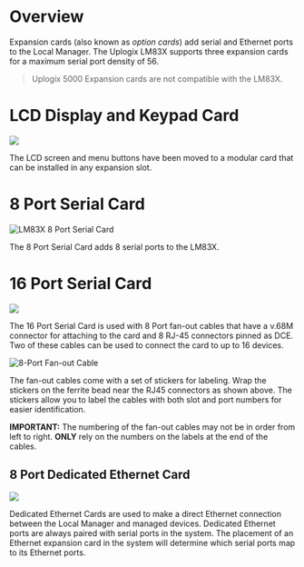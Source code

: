 # Overview
Expansion cards (also known as *option cards*) add serial and Ethernet ports to the Local Manager. The Uplogix LM83X supports three expansion cards for a maximum serial port density of 56. 

> Uplogix 5000 Expansion cards are not compatible with the LM83X.

# LCD Display and Keypad Card
![](https://uplogix.com/support/docs/img/6.0/lm83x-lcd.png)

The LCD screen and menu buttons have been moved to a modular card that can be installed in any expansion slot. 
# 8 Port Serial Card
![LM83X 8 Port Serial Card](https://uplogix.com/support/docs/img/6.0/lm83x-8-port-serial.png)

The 8 Port Serial Card adds 8 serial ports to the LM83X.
# 16 Port Serial Card

![](https://uplogix.com/support/docs/img/6.0/lm83x-16-port-serial.png)

The 16 Port Serial Card is used with 8 Port fan-out cables that have a v.68M connector for attaching to the card and 8 RJ-45 connectors pinned as DCE. Two of these cables can be used to connect the card to up to 16 devices. 

![8-Port Fan-out Cable](http://uplogix.com/support/docs/img/installing-a-local-manager/fan-out-cable_with-stickers.png)

The fan-out cables come with a set of stickers for labeling. Wrap the stickers on the ferrite bead near the RJ45 connectors as shown above. The stickers allow you to label the cables with both slot and port numbers for easier identification. 

**IMPORTANT:** The numbering of the fan-out cables may not be in order from left to right. **ONLY** rely on the numbers on the labels at the end of the cables.  

## 8 Port Dedicated Ethernet Card

![](https://uplogix.com/support/docs/img/6.0/lm83x-8-port-ethernet.png)

Dedicated Ethernet Cards are used to make a direct Ethernet connection between the Local Manager and managed devices. Dedicated Ethernet ports are always paired with serial ports in the system. The placement of an Ethernet expansion card in the system will determine which serial ports map to its Ethernet ports.